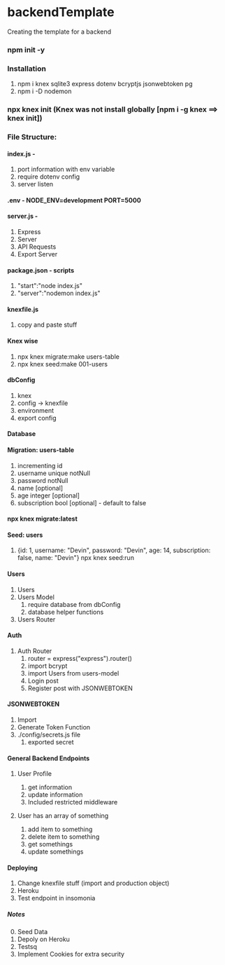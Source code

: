 # backendTemplate
Creating the template for a backend

### npm init -y

### Installation
1. npm i knex sqlite3 express dotenv bcryptjs jsonwebtoken pg
2. npm i -D nodemon

### npx knex init (Knex was not install globally [npm i -g knex ==> knex init])

### File Structure:

#### index.js - 
1. port information with env variable
2. require dotenv config
3. server listen

#### .env - NODE_ENV=development PORT=5000

#### server.js - 
1. Express
2. Server
3. API Requests
4. Export Server

#### package.json - scripts
1. "start":"node index.js"
2. "server":"nodemon index.js"

#### knexfile.js
1. copy and paste stuff

#### Knex wise
1. npx knex migrate:make users-table
2. npx knex seed:make 001-users

#### dbConfig
1. knex
2. config -> knexfile
3. environment
4. export config

#### Database

#### Migration: users-table
1. incrementing id 
2. username unique notNull
3. password notNull
4. name [optional]
5. age integer [optional]
6. subscription bool [optional] - default to false

#### npx knex migrate:latest

#### Seed: users
1. {id: 1, username: "Devin", password: "Devin", age: 14, subscription: false, name: "Devin"}
npx knex seed:run

#### Users
1. Users
2. Users Model
    1. require database from dbConfig
    2. database helper functions
3. Users Router

    
#### Auth
1. Auth Router
    1. router = express("express").router()
    2. import bcrypt
    3. import Users from users-model
    4. Login post
    5. Register post with JSONWEBTOKEN

#### JSONWEBTOKEN
1. Import
2. Generate Token Function
3. ./config/secrets.js file
    1. exported secret


#### General Backend Endpoints
1. User Profile
    1. get information
    2. update information
    3. Included restricted middleware

2. User has an array of something
    1. add item to something
    2. delete item to something
    3. get somethings
    4. update somethings 

#### Deploying
1. Change knexfile stuff (import and production object)
2. Heroku
3. Test endpoint in insomonia

##### Notes
0. Seed Data
3. Depoly on Heroku
1. Testsq
2. Implement Cookies for extra security   
